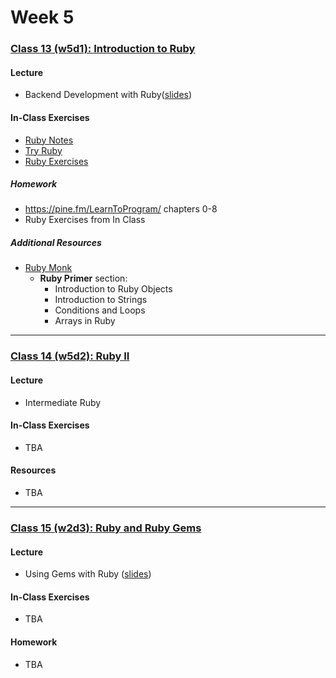 # Week 5

### [Class 13 (w5d1): Introduction to Ruby](./w5d1)

#### Lecture
* Backend Development with Ruby([slides](./w5d1/slides/w5d1_lecture.pdf))

#### In-Class Exercises
* [Ruby Notes](./w5d1/ruby)
* [Try Ruby](http://tryruby.org/)
* [Ruby Exercises](./w5d1/exercises)

##### Homework
* https://pine.fm/LearnToProgram/ chapters 0-8
* Ruby Exercises from In Class

##### Additional Resources
* [Ruby Monk](https://rubymonk.com/)
  * **Ruby Primer** section:
    * Introduction to Ruby Objects
    * Introduction to Strings
    * Conditions and Loops
    * Arrays in Ruby

---

### [Class 14 (w5d2): Ruby II](./w5d2)

#### Lecture
* Intermediate Ruby

#### In-Class Exercises
* TBA

#### Resources
* TBA

---

### [Class 15 (w2d3): Ruby and Ruby Gems](./w2d3)

#### Lecture
* Using Gems with Ruby ([slides](./w5d3/slides/w5d3_lecture.pdf))

#### In-Class Exercises
* TBA

#### Homework
* TBA
